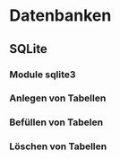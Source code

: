 # Datenbanken

## SQLite


### Module sqlite3



### Anlegen von Tabellen


### Befüllen von Tabelen


### Löschen von Tabellen


